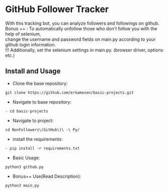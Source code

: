 # GitHub Follower Tracker

With this tracking bot, you can analyze followers and followings on github.
Bonus ++ : To automatically unfollow those who don't follow you with the help of selenium, <br>
 change the username and password fields on main.py according to your github login information. <br>
!!! Additionally, set the selenium settings in main.py. (browser driver, options etc.)

## Install and Usage

- Clone the base repository:
```
git clone https://github.com/erkamesen/basic-projects.git
```
- Navigate to base repository:
```
- cd basic-projects
```
- Navigate to project:
```
cd NonFollowers\(GitHub\)\ -\ Py/
```
- install the requirements:
```
- pip install -r requirements.txt
```
- Basic Usage:
```
python3 github.py
```
- Bonus++ Use(Read Description):
```
python3 main.py
```